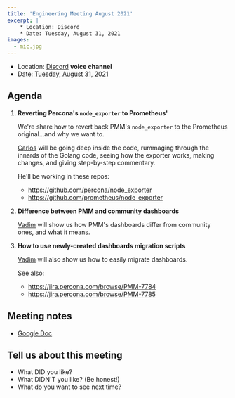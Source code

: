 ```yaml
---
title: 'Engineering Meeting August 2021'
excerpt: |
    * Location: Discord
    * Date: Tuesday, August 31, 2021
images:
  - mic.jpg
---
```


- Location: [Discord](http://per.co.na/discord) **voice channel**
- Date: [Tuesday, August 31, 2021](https://calendar.google.com/event?action=TEMPLATE&tmeid=MDM0c2E5anVuY2pqNm5qa2hpbml2cTJhaDVfMjAyMTA4MzFUMTQwMDAwWiBwYXVsLmphY29ic0BwZXJjb25hLmNvbQ&tmsrc=paul.jacobs%40percona.com&scp=ALL)

## Agenda

1. **Reverting Percona's `node_exporter` to Prometheus'**

    We're share how to revert back PMM's `node_exporter` to the Prometheus original...and why we want to.

    [Carlos](https://github.com/percona-csalguero) will be going deep inside the code, rummaging through the innards of the Golang code, seeing how the exporter works, making changes, and giving step-by-step commentary.

    He'll be working in these repos:

    - <https://github.com/percona/node_exporter>
    - <https://github.com/prometheus/node_exporter>

2. **Difference between PMM and community dashboards**

    [Vadim](https://github.com/adivinho) will show us how PMM's dashboards differ from community ones, and what it means.

3. **How to use newly-created dashboards migration scripts**

    [Vadim](https://github.com/adivinho) will also show us how to easily migrate dashboards.

    See also:

    - <https://jira.percona.com/browse/PMM-7784>
    - <https://jira.percona.com/browse/PMM-7785>
## Meeting notes

- [Google Doc](https://docs.google.com/document/d/1d4wl7NeKE3MVPZ0tVjr7DZIWy_qe4YMqj0UZb5GeVFA/edit?usp=sharing)

## Tell us about this meeting

- What DID you like?
- What DIDN'T you like? (Be honest!)
- What do you want to see next time?

